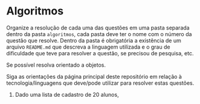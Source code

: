 
# Algoritmos

Organize a resolução de cada uma das questões em uma pasta separada dentro da pasta `algoritmos`, cada pasta deve ter o nome com o número da questão que resolve. Dentro da pasta é obrigatória a existência de um arquivo `README.md` que descreva a linguagem utilizada e o grau de dificuldade que teve para resolver a questão, se precisou de pesquisa, etc.

Se possível resolva orientado a objetos.

Siga as orientações da página principal deste repositório em relação à tecnologia/linguagens que deve/pode utilizar para resolver estas questões.

1. Dado uma lista de cadastro de 20 alunos, 
